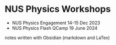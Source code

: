 # NUS Physics Workshops 

- NUS Physics Engagement 14-15 Dec 2023
- NUS Physics Flash QCamp 19 June 2024

notes written with Obsidian (markdown and LaTex)
